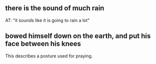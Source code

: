 ## there is the sound of much rain ##

AT: "it sounds like it is going to rain a lot"

## bowed himself down on the earth, and put his face between his knees ##

This describes a posture used for praying.